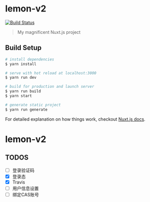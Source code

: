 # lemon-v2

[![Build Status](https://www.travis-ci.org/Wycers/lemon-v2.svg?branch=master)](https://www.travis-ci.org/Wycers/lemon-v2)

> My magnificent Nuxt.js project

## Build Setup

``` bash
# install dependencies
$ yarn install

# serve with hot reload at localhost:3000
$ yarn run dev

# build for production and launch server
$ yarn run build
$ yarn start

# generate static project
$ yarn run generate
```

For detailed explanation on how things work, checkout [Nuxt.js docs](https://nuxtjs.org).
# lemon-v2


## TODOS
- [ ] 登录验证码
- [x] 登录态
- [x] Travis
- [ ] 用户信息设置
- [ ] 绑定CAS账号